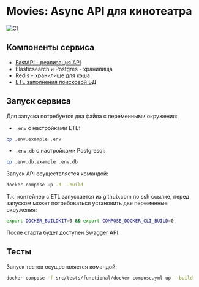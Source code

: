 # Movies: Async API для кинотеатра

[![CI](https://github.com/georotor/movies_async_api/actions/workflows/tests.yml/badge.svg)](https://github.com/georotor/movies_async_api/actions/workflows/tests.yml)

## Компоненты сервиса
- [FastAPI - реализация API](https://github.com/georotor/movies_async_api/tree/main/src)
- Elasticsearch и Postgres - хранилища
- Redis - хранилище для кэша
- [ETL заполнения поисковой БД](https://github.com/georotor/movies_etl)

## Запуск сервиса

Для запуска потребуется два файла с переменными окружения:

- `.env` с настройками ETL:
```bash
cp .env.example .env
```

- `.env.db` с настройками Postgresql:
```bash
cp .env.db.example .env.db
```

Запуск API осуществляется командой:
```bash
docker-compose up -d --build
```
Т.к. контейнер с ETL запускается из github.com по ssh ссылке, перед запуском может потребоваться установить две переменные окружения:
```bash
export DOCKER_BUILDKIT=0 && export COMPOSE_DOCKER_CLI_BUILD=0
```

После старта будет доступен [Swagger API](http://127.0.0.1/api/openapi).

## Тесты
Запуск тестов осуществляется командой:
```bash
docker-compose -f src/tests/functional/docker-compose.yml up --build
```

